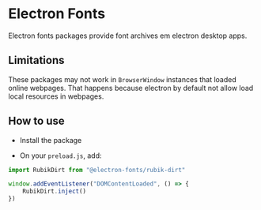 # Electron Fonts

Electron fonts packages provide font archives em electron desktop apps.

## Limitations

These packages may not work in `BrowserWindow` instances that loaded online webpages. That happens because electron by default not allow load local resources in webpages.

## How to use

* Install the package

* On your `preload.js`, add:

```ts
import RubikDirt from "@electron-fonts/rubik-dirt"

window.addEventListener("DOMContentLoaded", () => {
    RubikDirt.inject()
})
```